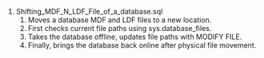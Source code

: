 1. Shifting_MDF_N_LDF_File_of_a_database.sql
	1. Moves a database MDF and LDF files to a new location.
	2. First checks current file paths using sys.database_files.
	3. Takes the database offline, updates file paths with MODIFY FILE.
	4. Finally, brings the database back online after physical file movement.
